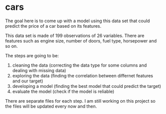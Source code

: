 # cars

The goal here is to come up with a model using this data set that could predict the price of a car based on its features.

This data set is made of 199 observations of 26 variables.
There are features such as engine size, number of doors, fuel type, horsepower and so on.

The steps are going to be:
1. cleaning the data (correcting the data type for some columns and dealing with missing data)
2. exploring the data (finding the correlation between differnet features and our target)
3. developing a model (finding the best model that could predict the target)
4. evaluate the model (check if the model is reliable)

There are separate files for each step.
I am still working on this project so the files will be updated every now and then.


